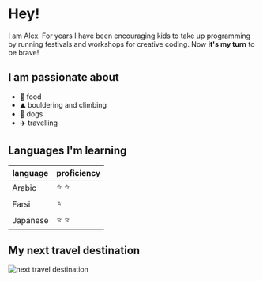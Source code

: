 # Hey!

I am Alex. For years I have been encouraging kids to take up programming by running festivals and workshops for creative coding. 
Now **it's my turn** to be brave!

## I am passionate about

- 🍜 food
- ⛰️ bouldering and climbing
- 🐶 dogs
- ✈️ travelling

## Languages I'm learning

| language | proficiency |
| ---      | --- |
|Arabic    | ⭐ ⭐ |
|Farsi     | ⭐ |
|Japanese | ⭐ ⭐ |

## My next travel destination

![next travel destination](https://reisenexclusiv.com/wp-content/uploads/2016/08/Taiwan-Skyline-Foto-Henry-Tsui.jpg)
